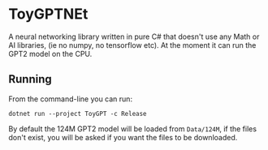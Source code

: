 # ToyGPTNEt

A neural networking library written in pure C# that doesn't use any Math or AI libraries, (ie no numpy, no tensorflow etc). At the moment it can run the GPT2 model on the CPU.

## Running

From the command-line you can run:

```
dotnet run --project ToyGPT -c Release
```

By default the 124M GPT2 model will be loaded from `Data/124M`, if the files don't exist, you will be asked if you want the files to be downloaded.